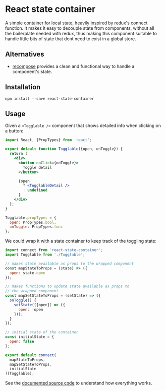 # React state container

A simple container for local state, heavily inspired by redux's connect function. 
It makes it easy to decouple state from components, without all the boilerplate needed with redux, thus making this component suitable to handle little bits of state that dont need to exist in a global store.

## Alternatives

* [recompose](https://github.com/acdlite/recompose/blob/master/docs/API.md#withstate) provides a clean and functional way to handle a component's state.

## Installation

```
npm install --save react-state-container
```

## Usage

Given a `<Togglable />` component that shows detailed info when clicking on a button:

```jsx
import React, {PropTypes} from 'react';

export default function Togglable({open, onToggle}) {
  return (
    <div>
      <button onClick={onToggle}>
        Toggle detail
      </button>

      {open 
        ? <TogglableDetail /> 
        : undefined
      }
    </div>
  );
}

Togglable.propTypes = {
  open: PropTypes.bool,
  onToggle: PropTypes.func
};
```

We could wrap it with a state container to keep track of the toggling state:

```jsx
import connect from 'react-state-container';
import Togglable from './Togglable';

// makes state available as props to the wrapped component
const mapStateToProps = (state) => ({
  open: state.open
});

// makes functions to update state available as props to
// the wrapped component
const mapSetStateToProps = (setState) => ({
  onToggle() {
    setState(({open}) => ({
      open: !open
    }));
  }
});

// initial state of the container
const initialState = {
  open: false
};

export default connect(
  mapStateToProps,
  mapSetStateToProps,
  initialState
)(Togglable);
```

See the [documented source code](./index.js) to understand how everything works.
